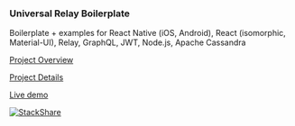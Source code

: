 ### Universal Relay Boilerplate
Boilerplate + examples for React Native (iOS, Android), React (isomorphic, Material-UI), Relay, GraphQL, JWT, Node.js, Apache Cassandra

[Project Overview](http://codefoundries.com/products/UniversalRelayBoilerplate.html)

[Project Details](http://codefoundries.com/developer/rebar/)

[Live demo](http://universal-relay-boilerplate.herokuapp.com/)

[![StackShare](http://img.shields.io/badge/tech-stack-0690fa.svg?style=flat)](http://stackshare.io/code-foundries/code-foundries)
